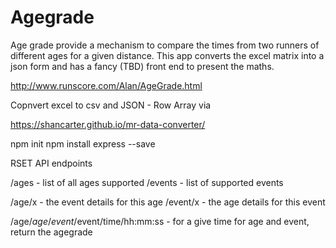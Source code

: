 # Agegrade

Age grade provide a mechanism to compare the times from two runners of different ages for a given distance. This app
converts the excel matrix into a json form and has a fancy (TBD) front end to present the maths.

http://www.runscore.com/Alan/AgeGrade.html

Copnvert excel to csv and JSON - Row Array via

https://shancarter.github.io/mr-data-converter/

npm init
npm install express --save

RSET API endpoints

/ages - list of all ages supported
/events - list of supported events

/age/x - the event details for this age
/event/x - the age details for this event

/age/$age/event/$event/time/hh:mm:ss - for a give time for age and event, return the agegrade
